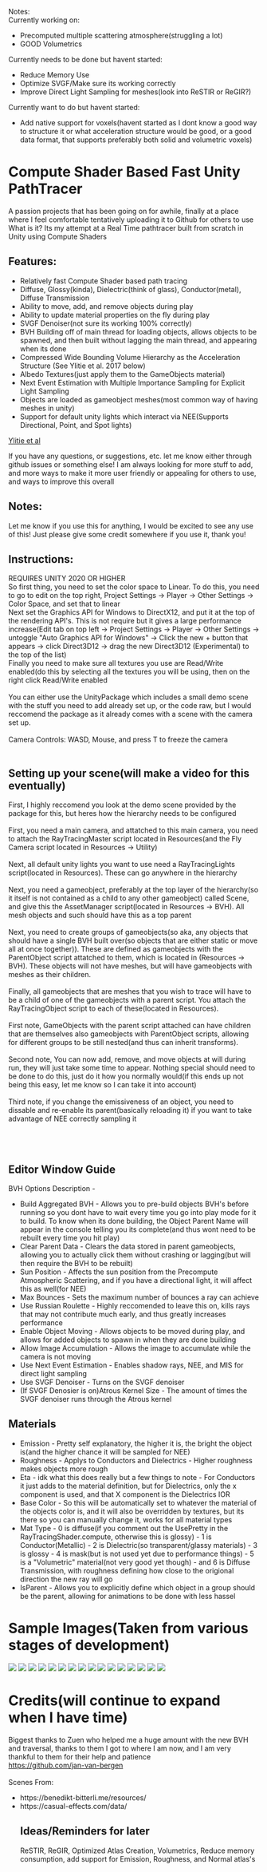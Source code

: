 Notes:</br>
Currently working on:
<ul>
  <li>Precomputed multiple scattering atmosphere(struggling a lot)</li>
  <li>GOOD Volumetrics</li>
</ul>
Currently needs to be done but havent started:
<ul>
    <li>Reduce Memory Use</li>
    <li>Optimize SVGF/Make sure its working correctly</li>
    <li>Improve Direct Light Sampling for meshes(look into ReSTIR or ReGIR?)</li>
</ul>
Currently want to do but havent started:
<ul>
    <li>Add native support for voxels(havent started as I dont know a good way to structure it or what acceleration structure would be good, or a good data format, that supports preferably both solid and volumetric voxels)</li>
</ul>

# Compute Shader Based Fast Unity PathTracer
A passion projects that has been going on for awhile, finally at a place where I feel comfortable tentatively uploading it to Github for others to use
What is it?
Its my attempt at a Real Time pathtracer built from scratch in Unity using Compute Shaders
## Features: 
<ul>
<li>Relatively fast Compute Shader based path tracing</li>
<li>Diffuse, Glossy(kinda), Dielectric(think of glass), Conductor(metal), Diffuse Transmission</li>
<li>Ability to move, add, and remove objects during play</li>
<li>Ability to update material properties on the fly during play</li>
<li>SVGF Denoiser(not sure its working 100% correctly)</li>
<li>BVH Building off of main thread for loading objects, allows objects to be spawned, and then built without lagging the main thread, and appearing when its done</li>
<li>Compressed Wide Bounding Volume Hierarchy as the Acceleration Structure (See Ylitie et al. 2017 below)</li>
<li>Albedo Textures(just apply them to the GameObjects material)</li>
<li>Next Event Estimation with Multiple Importance Sampling for Explicit Light Sampling</li>
<li>Objects are loaded as gameobject meshes(most common way of having meshes in unity)</li>
<li>Support for default unity lights which interact via NEE(Supports Directional, Point, and Spot lights)</li>
</ul>

[Ylitie et al](https://research.nvidia.com/sites/default/files/publications/ylitie2017hpg-paper.pdf)
</br>

If you have any questions, or suggestions, etc. let me know either through github issues or something else! I am always looking for more stuff to add, and more ways to make it more user friendly or appealing for others to use, and ways to improve this overall


## Notes:
Let me know if you use this for anything, I would be excited to see any use of this!  Just please give some credit somewhere if you use it, thank you!

## Instructions:
REQUIRES UNITY 2020 OR HIGHER
</br>
So first thing, you need to set the color space to Linear.  To do this, you need to go to edit on the top right, Project Settings -> Player -> Other Settings -> Color Space, and set that to linear
</br>
Next set the Graphics API for Windows to DirectX12, and put it at the top of the rendering API's.  This is not require but it gives a large performance increase(Edit tab on top left -> Project Settings -> Player -> Other Settings -> untoggle "Auto Graphics API for Windows" -> Click the new + button that appears -> click Direct3D12 -> drag the new Direct3D12 (Experimental) to the top of the list)
</br>
Finally you need to make sure all textures you use are Read/Write enabled(do this by selecting all the textures you will be using, then on the right click Read/Write enabled
</br></br>
You can either use the UnityPackage which includes a small demo scene with the stuff you need to add already set up, or the code raw, but I would reccomend the package as it already comes with a scene with the camera set up.
</br></br>
Camera Controls: WASD, Mouse, and press T to freeze the camera
</br></br>
## Setting up your scene(will make a video for this eventually)
First, I highly reccomend you look at the demo scene provided by the package for this, but heres how the hierarchy needs to be configured
</br></br>
First, you need a main camera, and attatched to this main camera, you need to attach the RayTracingMaster script located in Resources(and the Fly Camera script located in Resources -> Utility)
</br></br>
Next, all default unity lights you want to use need a RayTracingLights script(located in Resources).  These can go anywhere in the hierarchy
</br></br>
Next, you need a gameobject, preferably at the top layer of the hierarchy(so it itself is not contained as a child to any other gameobject) called Scene, and give this the AssetManager script(located in Resources -> BVH).  All mesh objects and such should have this as a top parent
</br></br>
Next, you need to create groups of gameobjects(so aka, any objects that should have a single BVH built over(so objects that are either static or move all at once together)).  These are defined as gameobjects with the ParentObject script attatched to them, which is located in (Resources -> BVH).  These objects will not have meshes, but will have gameobjects with meshes as their children.
</br></br>
Finally, all gameobjects that are meshes that you wish to trace will have to be a child of one of the gameobjects with a parent script.  You attach the RayTracingObject script to each of these(located in Resources).
</br></br>
First note, GameObjects with the parent script attached can have children that are themselves also gameobjects with ParentObject scripts, allowing for different groups to be still nested(and thus can inherit transforms).
</br></br>
Second note, You can now add, remove, and move objects at will during run, they will just take some time to appear.  Nothing special should need to be done to do this, just do it how you normally would(if this ends up not being this easy, let me know so I can take it into account)
</br></br>
Third note, if you change the emissiveness of an object, you need to dissable and re-enable its parent(basically reloading it) if you want to take advantage of NEE correctly sampling it
</br></br>
</br></br>
## Editor Window Guide
BVH Options Description - 
<ul>
  <li>Build Aggregated BVH - Allows you to pre-build objects BVH's before running so you dont have to wait every time you go into play mode for it to build.  To know when its done building, the Object Parent Name will appear in the console telling you its complete(and thus wont need to be rebuilt every time you hit play)</li>
  <li>Clear Parent Data - Clears the data stored in parent gameobjects, allowing you to actually click them without crashing or lagging(but will then require the BVH to be rebuilt)</li>
  <li>Sun Position - Affects the sun position from the Precompute Atmospheric Scattering, and if you have a directional light, it will affect this as well(for NEE)</li>
  <li>Max Bounces - Sets the maximum number of bounces a ray can achieve</li>
  <li>Use Russian Roulette - Highly reccomended to leave this on, kills rays that may not contribute much early, and thus greatly increases performance</li>
  <li>Enable Object Moving - Allows objects to be moved during play, and allows for added objects to spawn in when they are done building</li>
  <li>Allow Image Accumulation - Allows the image to accumulate while the camera is not moving</li>
  <li>Use Next Event Estimation - Enables shadow rays, NEE, and MIS for direct light sampling</li>
  <li>Use SVGF Denoiser - Turns on the SVGF denoiser</li>
  <li>(If SVGF Denosier is on)Atrous Kernel Size - The amount of times the SVGF denoiser runs through the Atrous kernel</li>
  </ul>
  
 ## Materials
 <ul>
  <li>Emission - Pretty self explanatory, the higher it is, the bright the object is(and the higher chance it will be sampled for NEE)</li>
  <li>Roughness - Applys to Conductors and Dielectrics - Higher roughness makes objects more rough</li>
  <li>Eta - idk what this does really but a few things to note - For Conductors it just adds to the material definition, but for Dielectrics, only the x component is used, and that X component is the Dielectrics IOR</li>
  <li>Base Color - So this will be automatically set to whatever the material of the objects color is, and it will also be overridden by textures, but its there so you can manually change it, works for all material types</li>
  <li>Mat Type - 0 is diffuse(if you comment out the UsePretty in the RayTracingShader.compute, otherwise this is glossy) - 1 is Conductor(Metallic) - 2 is Dielectric(so transparent/glassy materials) - 3 is glossy - 4 is mask(but is not used yet due to performance things) - 5 is a "Volumetric" material(not very good yet though) - and 6 is Diffuse Transmission, with roughness defining how close to the origional direction the new ray will go</li>
  <li>IsParent - Allows you to explicitly define which object in a group should be the parent, allowing for animations to be done with less hassel</li>
</ul>
  
# Sample Images(Taken from various stages of development)

![](/Images/Sponza-Diffuse.png)
![](/Images/Another-Sponza.png)
![](/Images/Bistro-Chair.png)
![](/Images/Bistro-Glasses.png)
![](/Images/Bistro-Inside.png)
![](/Images/Early-Atrous.png)
![](/Images/Early-Mitsuba-Parser.png)
![](/Images/Early-Tests.png)
![](/Images/Lensing-Example.png)
![](/Images/Car.png)
![](/Images/KitchenScene.png)
![](/Images/living-room.png)
![](/Images/PrettyScene.png)
![](/Images/Sponza.png)
![](/Images/SpaceShip.png)
![](/Images/Material-Testing.png)


# Credits(will continue to expand when I have time)
Biggest thanks to Zuen who helped me a huge amount with the new BVH and traversal, thanks to them I got to where I am now, and I am very thankful to them for their help and patience
</br>
https://github.com/jan-van-bergen
</br></br>
Scenes From:
<ul>
  <li>https://benedikt-bitterli.me/resources/</li>
  <li>https://casual-effects.com/data/</li
</ul>



## Ideas/Reminders for later
ReSTIR, ReGIR, Optimized Atlas Creation, Volumetrics, Reduce memory consumption, add support for Emission, Roughness, and Normal atlas's
